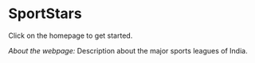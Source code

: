 # SportStars
Click on the homepage to get started.

*About the webpage:* Description about the major sports leagues of India.
